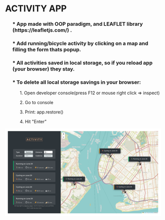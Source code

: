<h1>ACTIVITY APP</h1>

<div>
  <ul>
    <h3> * App made with OOP paradigm, and LEAFLET library (https://leafletjs.com/) .</h3>
  </ul>
  <ul>
    <h3> * Add running/bicycle activity by clicking on a map and filling the form thats popup.</h3>
  </ul>
  <ul>
    <h3> * All activities saved in local storage, so if you reload app (your browser) they stay. </h3>
    <h3>  * To delete all local storage savings in your browser:</h3>
              <ol>1. Open developer console(press F12 or mouse right click => inspect)</ol>
              <ol>2. Go to console</ol>
              <ol>3. Print: app.restore() </ol>
              <ol>4. Hit "Enter"</ol>
  </ul>
</div>

![alt text](https://github.com/SeverusVape/ACTIVITY-APP/blob/main/pic/final-pic.png?raw=true)
